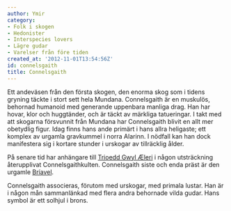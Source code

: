 ```yaml
---
author: Ymir
category:
- Folk i skogen
- Hedonister
- Interspecies lovers
- Lägre gudar
- Varelser från före tiden
created_at: '2012-11-01T13:54:56Z'
id: connelsgaith
title: Connelsgaith
---
```

Ett andeväsen från den första skogen, den enorma skog som i tidens gryning täckte i stort sett hela Mundana. Connelsgaith är en muskulös, behornad humanoid med generande uppenbara manliga drag. Han har hovar, klor och huggtänder, och är täckt av märkliga tatueringar. I takt med att skogarna försvunnit från Mundana har Connelsgaith blivit en allt mer obetydlig figur. Idag finns hans ande primärt i hans allra heligaste; ett komplex av urgamla gravkummel i norra Alarinn. I nödfall kan han dock manifestera sig i kortare stunder i urskogar av tillräcklig ålder.

På senare tid har anhängare till [Trioedd Gwyl Æleri] i någon utsträckning återupplivat Connelsgaithkulten. Connelsgaith siste och enda präst är den urgamle [Bríavel].

Connelsgaith associeras, förutom med urskogar, med primala lustar. Han är i någon mån sammanlänkad med flera andra behornade vilda gudar. Hans symbol är ett solhjul i brons.

  [Trioedd Gwyl Æleri]: Trioedd_Gwyl_Æleri
  [Bríavel]: Bríavel